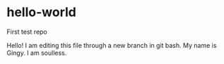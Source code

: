 # hello-world
First test repo

Hello! I am editing this file through a new branch in git bash. My name is Gingy. I am soulless. 
